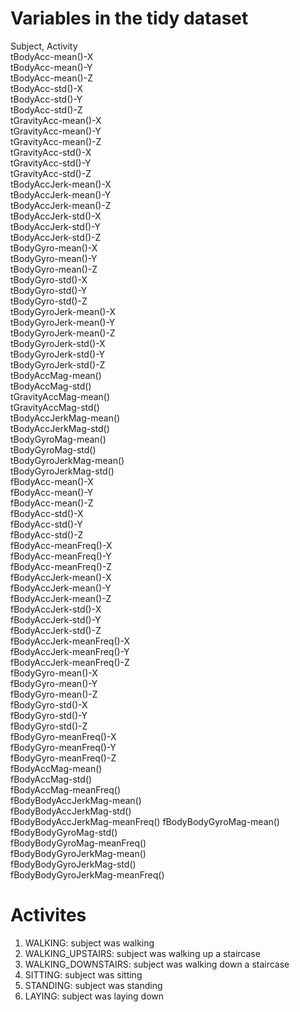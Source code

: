 # Variables in the tidy dataset

Subject,
Activity                      
tBodyAcc-mean()-X              
tBodyAcc-mean()-Y               
tBodyAcc-mean()-Z               
tBodyAcc-std()-X               
tBodyAcc-std()-Y                
tBodyAcc-std()-Z                
tGravityAcc-mean()-X           
tGravityAcc-mean()-Y            
tGravityAcc-mean()-Z            
tGravityAcc-std()-X            
tGravityAcc-std()-Y             
tGravityAcc-std()-Z             
tBodyAccJerk-mean()-X          
tBodyAccJerk-mean()-Y          
tBodyAccJerk-mean()-Z           
tBodyAccJerk-std()-X           
tBodyAccJerk-std()-Y            
tBodyAccJerk-std()-Z            
tBodyGyro-mean()-X             
tBodyGyro-mean()-Y              
tBodyGyro-mean()-Z              
tBodyGyro-std()-X              
tBodyGyro-std()-Y               
tBodyGyro-std()-Z               
tBodyGyroJerk-mean()-X         
tBodyGyroJerk-mean()-Y          
tBodyGyroJerk-mean()-Z          
tBodyGyroJerk-std()-X          
tBodyGyroJerk-std()-Y           
tBodyGyroJerk-std()-Z           
tBodyAccMag-mean()             
tBodyAccMag-std()               
tGravityAccMag-mean()           
tGravityAccMag-std()           
tBodyAccJerkMag-mean()          
tBodyAccJerkMag-std()           
tBodyGyroMag-mean()            
tBodyGyroMag-std()              
tBodyGyroJerkMag-mean()         
tBodyGyroJerkMag-std()         
fBodyAcc-mean()-X               
fBodyAcc-mean()-Y               
fBodyAcc-mean()-Z              
fBodyAcc-std()-X                
fBodyAcc-std()-Y               
fBodyAcc-std()-Z               
fBodyAcc-meanFreq()-X           
fBodyAcc-meanFreq()-Y           
fBodyAcc-meanFreq()-Z          
fBodyAccJerk-mean()-X           
fBodyAccJerk-mean()-Y          
fBodyAccJerk-mean()-Z          
fBodyAccJerk-std()-X            
fBodyAccJerk-std()-Y            
fBodyAccJerk-std()-Z           
fBodyAccJerk-meanFreq()-X      
fBodyAccJerk-meanFreq()-Y       
fBodyAccJerk-meanFreq()-Z      
fBodyGyro-mean()-X              
fBodyGyro-mean()-Y              
fBodyGyro-mean()-Z             
fBodyGyro-std()-X               
fBodyGyro-std()-Y               
fBodyGyro-std()-Z              
fBodyGyro-meanFreq()-X          
fBodyGyro-meanFreq()-Y          
fBodyGyro-meanFreq()-Z         
fBodyAccMag-mean()              
fBodyAccMag-std()               
fBodyAccMag-meanFreq()         
fBodyBodyAccJerkMag-mean()      
fBodyBodyAccJerkMag-std()       
fBodyBodyAccJerkMag-meanFreq() 
fBodyBodyGyroMag-mean()         
fBodyBodyGyroMag-std()          
fBodyBodyGyroMag-meanFreq()    
fBodyBodyGyroJerkMag-mean()     
fBodyBodyGyroJerkMag-std()      
fBodyBodyGyroJerkMag-meanFreq()

# Activites
1) WALKING: subject was walking
2) WALKING_UPSTAIRS: subject was walking up a staircase
3) WALKING_DOWNSTAIRS: subject was walking down a staircase
4) SITTING: subject was sitting
5) STANDING: subject was standing
6) LAYING: subject was laying down
